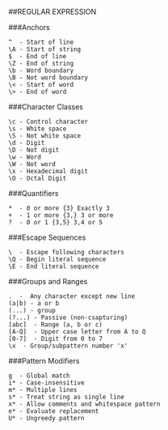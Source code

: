 ##REGULAR EXPRESSION

###Anchors
```
^  - Start of line
\A - Start of string
$  - End of line
\Z - End of string
\b - Word boundary
\B - Not word boundary
\< - Start of word
\> - End of word
```

###Character Classes
```
\c - Control character
\s - White space
\S - Not white space
\d - Digit
\D - Not digit
\w - Word
\W - Not word
\x - Hexadecimal digit
\O - Octal Digit
```

###Quantifiers
```
*  - 0 or more {3} Exactly 3
+  - 1 or more {3,} 3 or more
?  - 0 or 1 {3,5} 3,4 or 5
```

###Escape Sequences
```
\  - Escape following characters
\Q - Begin literal sequence
\E - End literal sequence
```

###Groups and Ranges
```
.  -  Any character except new line
(a|b) - a or b
(...) - group
(?...) - Passive (non-csapturing)
[abc]  - Range (a, b or c)
[A-Q]  - Upper case letter from A to Q
[0-7]  - Digit from 0 to 7
\x  - Group/subpattern number 'x'
```

###Pattern Modifiers
```
g  - Global match
i* - Case-insensitive
m* - Multiple lines
s* - Treat string as single line
x* - Allow comments and whitespace pattern
e* - Evaluate replacement
U* - Ungreedy pattern
```

